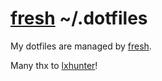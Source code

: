 # [fresh] ~/.dotfiles

My dotfiles are managed by [fresh].

Many thx to [lxhunter]!

[fresh]: https://github.com/freshshell/fresh
[lxhunter]: https://github.com/lxhunter/dotfiles
